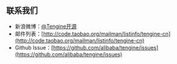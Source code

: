 ## 联系我们

- 新浪微博：[@Tengine开源](http://weibo.com/taobaotengine)
- 邮件列表：[http://code.taobao.org/mailman/listinfo/tengine-cn](http://code.taobao.org/mailman/listinfo/tengine-cn)
- Github Issue：[https://github.com/alibaba/tengine/issues](https://github.com/alibaba/tengine/issues)
